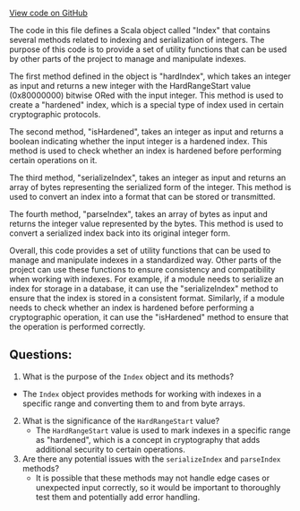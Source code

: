 [View code on GitHub](sigmastate-interpreterhttps://github.com/ScorexFoundation/sigmastate-interpreter/sdk/shared/src/main/scala/org/ergoplatform/sdk/wallet/secrets/Index.scala)

The code in this file defines a Scala object called "Index" that contains several methods related to indexing and serialization of integers. The purpose of this code is to provide a set of utility functions that can be used by other parts of the project to manage and manipulate indexes.

The first method defined in the object is "hardIndex", which takes an integer as input and returns a new integer with the HardRangeStart value (0x80000000) bitwise ORed with the input integer. This method is used to create a "hardened" index, which is a special type of index used in certain cryptographic protocols.

The second method, "isHardened", takes an integer as input and returns a boolean indicating whether the input integer is a hardened index. This method is used to check whether an index is hardened before performing certain operations on it.

The third method, "serializeIndex", takes an integer as input and returns an array of bytes representing the serialized form of the integer. This method is used to convert an index into a format that can be stored or transmitted.

The fourth method, "parseIndex", takes an array of bytes as input and returns the integer value represented by the bytes. This method is used to convert a serialized index back into its original integer form.

Overall, this code provides a set of utility functions that can be used to manage and manipulate indexes in a standardized way. Other parts of the project can use these functions to ensure consistency and compatibility when working with indexes. For example, if a module needs to serialize an index for storage in a database, it can use the "serializeIndex" method to ensure that the index is stored in a consistent format. Similarly, if a module needs to check whether an index is hardened before performing a cryptographic operation, it can use the "isHardened" method to ensure that the operation is performed correctly.
## Questions: 
 1. What is the purpose of the `Index` object and its methods?
   - The `Index` object provides methods for working with indexes in a specific range and converting them to and from byte arrays.
2. What is the significance of the `HardRangeStart` value?
   - The `HardRangeStart` value is used to mark indexes in a specific range as "hardened", which is a concept in cryptography that adds additional security to certain operations.
3. Are there any potential issues with the `serializeIndex` and `parseIndex` methods?
   - It is possible that these methods may not handle edge cases or unexpected input correctly, so it would be important to thoroughly test them and potentially add error handling.